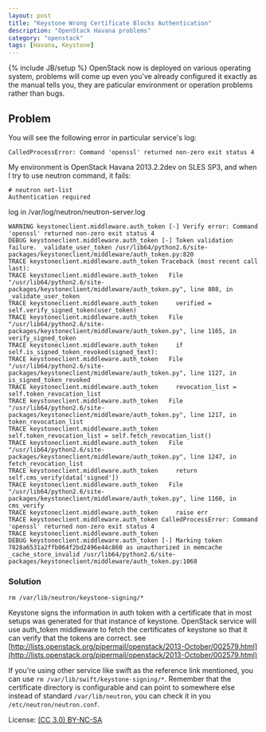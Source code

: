 ```yaml
---
layout: post
title: "Keystone Wrong Certificate Blocks Authentication"
description: "OpenStack Havana problems"
category: "openstack"
tags: [Havana, Keystone]
---
```

{% include JB/setup %}
OpenStack now is deployed on various operating system, problems will come up even you've already configured it exactly as the manual tells you, they are paticular environment or operation problems rather than bugs.

## Problem

You will see the following error in particular service's log:

~~~
CalledProcessError: Command 'openssl' returned non-zero exit status 4
~~~

My environment is OpenStack Havana 2013.2.2dev on SLES SP3, and when I try to use neutron command, it fails:

~~~
# neutron net-list
Authentication required
~~~

log in /var/log/neutron/neutron-server.log

    WARNING keystoneclient.middleware.auth_token [-] Verify error: Command 'openssl' returned non-zero exit status 4
    DEBUG keystoneclient.middleware.auth_token [-] Token validation failure. _validate_user_token /usr/lib64/python2.6/site-packages/keystoneclient/middleware/auth_token.py:820
    TRACE keystoneclient.middleware.auth_token Traceback (most recent call last):
    TRACE keystoneclient.middleware.auth_token   File "/usr/lib64/python2.6/site-packages/keystoneclient/middleware/auth_token.py", line 808, in _validate_user_token
    TRACE keystoneclient.middleware.auth_token     verified = self.verify_signed_token(user_token)
    TRACE keystoneclient.middleware.auth_token   File "/usr/lib64/python2.6/site-packages/keystoneclient/middleware/auth_token.py", line 1165, in verify_signed_token
    TRACE keystoneclient.middleware.auth_token     if self.is_signed_token_revoked(signed_text):
    TRACE keystoneclient.middleware.auth_token   File "/usr/lib64/python2.6/site-packages/keystoneclient/middleware/auth_token.py", line 1127, in is_signed_token_revoked
    TRACE keystoneclient.middleware.auth_token     revocation_list = self.token_revocation_list
    TRACE keystoneclient.middleware.auth_token   File "/usr/lib64/python2.6/site-packages/keystoneclient/middleware/auth_token.py", line 1217, in token_revocation_list
    TRACE keystoneclient.middleware.auth_token     self.token_revocation_list = self.fetch_revocation_list()
    TRACE keystoneclient.middleware.auth_token   File "/usr/lib64/python2.6/site-packages/keystoneclient/middleware/auth_token.py", line 1247, in fetch_revocation_list
    TRACE keystoneclient.middleware.auth_token     return self.cms_verify(data['signed'])
    TRACE keystoneclient.middleware.auth_token   File "/usr/lib64/python2.6/site-packages/keystoneclient/middleware/auth_token.py", line 1160, in cms_verify
    TRACE keystoneclient.middleware.auth_token     raise err
    TRACE keystoneclient.middleware.auth_token CalledProcessError: Command 'openssl' returned non-zero exit status 4
    TRACE keystoneclient.middleware.auth_token
    DEBUG keystoneclient.middleware.auth_token [-] Marking token 7828a6531a2ffb064f2bd2496e44c860 as unauthorized in memcache _cache_store_invalid /usr/lib64/python2.6/site-packages/keystoneclient/middleware/auth_token.py:1068

### Solution

`rm /var/lib/neutron/keystone-signing/*`

Keystone signs the information in auth token with a certificate that in most setups was generated for that instance of keystone. OpenStack service will use auth_token middleware to fetch the certificates of keystone so that it can verify that the tokens are correct. see [http://lists.openstack.org/pipermail/openstack/2013-October/002579.html](http://lists.openstack.org/pipermail/openstack/2013-October/002579.html)

If you're using other service like swift as the reference link mentioned, you can use `rm /var/lib/swift/keystone-signing/*`. Remember that the certificate directory is configurable and can point to somewhere else instead of standard `/var/lib/neutron`, you can check it in you `/etc/neutron/neutron.conf`.

License: [(CC 3.0) BY-NC-SA](http://creativecommons.org/licenses/by-nc-sa/3.0/)
